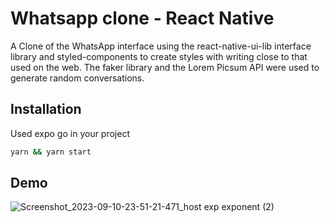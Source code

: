 # Whatsapp clone - React Native

A Clone of the WhatsApp interface using the react-native-ui-lib interface library and styled-components to create styles with writing close to that used on the web. The faker library and the Lorem Picsum API were used to generate random conversations.

## Installation

Used expo go in your project

```bash
yarn && yarn start
```
## Demo

![Screenshot_2023-09-10-23-51-21-471_host exp exponent (2)](https://github.com/RafaelCastro1002/whatsapp-clone-app-react-native/assets/38334753/a463dc76-5c80-4d74-a309-ca961d35b67f)
